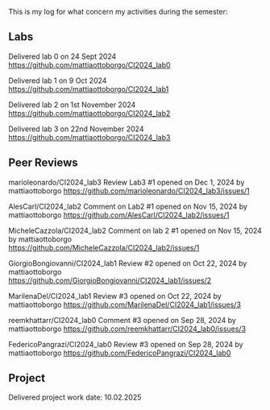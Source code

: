 This is my log for what concern my activities during the semester:



## Labs

Delivered lab 0 on 24 Sept 2024
https://github.com/mattiaottoborgo/CI2024_lab0

Delivered lab 1 on 9 Oct 2024
https://github.com/mattiaottoborgo/CI2024_lab1

Delivered lab 2 on 1st November 2024
https://github.com/mattiaottoborgo/CI2024_lab2

Delivered lab 3 on 22nd November 2024
https://github.com/mattiaottoborgo/CI2024_lab3


## Peer Reviews
marioleonardo/CI2024_lab3 Review Lab3
#1 opened on Dec 1, 2024 by mattiaottoborgo
https://github.com/marioleonardo/CI2024_lab3/issues/1

AlesCarl/CI2024_lab2 Comment on Lab2
#1 opened on Nov 15, 2024 by mattiaottoborgo
https://github.com/AlesCarl/CI2024_lab2/issues/1

MicheleCazzola/CI2024_lab2 Comment on lab 2
#1 opened on Nov 15, 2024 by mattiaottoborgo
https://github.com/MicheleCazzola/CI2024_lab2/issues/1

GiorgioBongiovanni/CI2024_lab1 Review
#2 opened on Oct 22, 2024 by mattiaottoborgo
https://github.com/GiorgioBongiovanni/CI2024_lab1/issues/2

MarilenaDel/CI2024_lab1 Review
#3 opened on Oct 22, 2024 by mattiaottoborgo
https://github.com/MarilenaDel/CI2024_lab1/issues/3

reemkhattarr/CI2024_lab0 Comment
#3 opened on Sep 28, 2024 by mattiaottoborgo
https://github.com/reemkhattarr/CI2024_lab0/issues/3

FedericoPangrazi/CI2024_lab0 Review
#3 opened on Sep 28, 2024 by mattiaottoborgo
https://github.com/FedericoPangrazi/CI2024_lab0

## Project

Delivered project work date: 10.02.2025